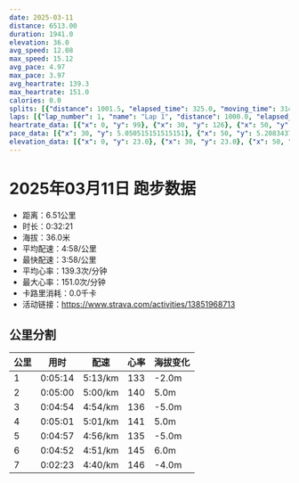 ```yaml
---
date: 2025-03-11
distance: 6513.00
duration: 1941.0
elevation: 36.0
avg_speed: 12.08
max_speed: 15.12
avg_pace: 4.97
max_pace: 3.97
avg_heartrate: 139.3
max_heartrate: 151.0
calories: 0.0
splits: [{"distance": 1001.5, "elapsed_time": 325.0, "moving_time": 314.0, "average_speed": 3.19, "pace": 5.224670846394984, "average_heartrate": 133.13057324840764, "elevation_difference": -2.0, "split_number": 1}, {"distance": 999.5, "elapsed_time": 300.0, "moving_time": 300.0, "average_speed": 3.33, "pace": 5.005015015015014, "average_heartrate": 140.67666666666668, "elevation_difference": 5.0, "split_number": 2}, {"distance": 999.0, "elapsed_time": 294.0, "moving_time": 294.0, "average_speed": 3.4, "pace": 4.901970588235294, "average_heartrate": 136.75850340136054, "elevation_difference": -5.0, "split_number": 3}, {"distance": 1000.0, "elapsed_time": 301.0, "moving_time": 301.0, "average_speed": 3.32, "pace": 5.020090361445783, "average_heartrate": 141.0598006644518, "elevation_difference": 5.0, "split_number": 4}, {"distance": 1002.0, "elapsed_time": 297.0, "moving_time": 297.0, "average_speed": 3.37, "pace": 4.94560830860534, "average_heartrate": 135.55218855218854, "elevation_difference": -5.0, "split_number": 5}, {"distance": 1001.0, "elapsed_time": 292.0, "moving_time": 292.0, "average_speed": 3.43, "pace": 4.859096209912535, "average_heartrate": 145.90753424657535, "elevation_difference": 6.0, "split_number": 6}, {"distance": 510.0, "elapsed_time": 147.0, "moving_time": 143.0, "average_speed": 3.57, "pace": 4.668543417366947, "average_heartrate": 146.16083916083917, "elevation_difference": -4.0, "split_number": 7}]
laps: [{"lap_number": 1, "name": "Lap 1", "distance": 1000.0, "elapsed_time": 323.0, "moving_time": 323.0, "average_speed": 3.1, "pace": 5.376354838709677, "average_heartrate": 131.25, "max_heartrate": 140, "start_date": "2025-03-11 20:57:04+00:00", "elevation_difference": 2.0}, {"lap_number": 2, "name": "Lap 2", "distance": 1000.0, "elapsed_time": 300.0, "moving_time": 300.0, "average_speed": 3.33, "pace": 5.005015015015014, "average_heartrate": 140.86666666666667, "max_heartrate": 150, "start_date": "2025-03-11 21:02:29+00:00", "elevation_difference": 10.0}, {"lap_number": 3, "name": "Lap 3", "distance": 1000.0, "elapsed_time": 294.0, "moving_time": 294.0, "average_speed": 3.4, "pace": 4.901970588235294, "average_heartrate": 136.75, "max_heartrate": 142, "start_date": "2025-03-11 21:07:29+00:00", "elevation_difference": 2.0}, {"lap_number": 4, "name": "Lap 4", "distance": 1000.0, "elapsed_time": 301.0, "moving_time": 301.0, "average_speed": 3.32, "pace": 5.020090361445783, "average_heartrate": 141.0625, "max_heartrate": 146, "start_date": "2025-03-11 21:12:23+00:00", "elevation_difference": 10.0}, {"lap_number": 5, "name": "Lap 5", "distance": 1000.0, "elapsed_time": 296.0, "moving_time": 296.0, "average_speed": 3.38, "pace": 4.930976331360947, "average_heartrate": 135.6, "max_heartrate": 139, "start_date": "2025-03-11 21:17:25+00:00", "elevation_difference": 0.0}, {"lap_number": 6, "name": "Lap 6", "distance": 1000.0, "elapsed_time": 291.0, "moving_time": 291.0, "average_speed": 3.44, "pace": 4.844970930232558, "average_heartrate": 145.5, "max_heartrate": 150, "start_date": "2025-03-11 21:22:21+00:00", "elevation_difference": 11.0}, {"lap_number": 7, "name": "Lap 7", "distance": 513.74, "elapsed_time": 148.0, "moving_time": 148.0, "average_speed": 3.47, "pace": 4.803083573487031, "average_heartrate": 146.14285714285714, "max_heartrate": 148, "start_date": "2025-03-11 21:27:13+00:00", "elevation_difference": 0.0}]
heartrate_data: [{"x": 0, "y": 99}, {"x": 30, "y": 126}, {"x": 50, "y": 125}, {"x": 71, "y": 130}, {"x": 91, "y": 135}, {"x": 112, "y": 140}, {"x": 133, "y": 136}, {"x": 153, "y": 135}, {"x": 174, "y": 134}, {"x": 194, "y": 132}, {"x": 214, "y": 130}, {"x": 234, "y": 136}, {"x": 255, "y": 136}, {"x": 276, "y": 134}, {"x": 296, "y": 136}, {"x": 317, "y": 136}, {"x": 338, "y": 139}, {"x": 358, "y": 138}, {"x": 378, "y": 139}, {"x": 398, "y": 143}, {"x": 419, "y": 144}, {"x": 439, "y": 143}, {"x": 459, "y": 146}, {"x": 478, "y": 150}, {"x": 497, "y": 144}, {"x": 516, "y": 139}, {"x": 535, "y": 138}, {"x": 554, "y": 138}, {"x": 573, "y": 138}, {"x": 592, "y": 138}, {"x": 612, "y": 136}, {"x": 631, "y": 136}, {"x": 650, "y": 135}, {"x": 669, "y": 132}, {"x": 689, "y": 135}, {"x": 707, "y": 133}, {"x": 726, "y": 137}, {"x": 745, "y": 137}, {"x": 764, "y": 139}, {"x": 783, "y": 136}, {"x": 803, "y": 135}, {"x": 823, "y": 136}, {"x": 842, "y": 135}, {"x": 861, "y": 142}, {"x": 880, "y": 141}, {"x": 900, "y": 141}, {"x": 919, "y": 138}, {"x": 938, "y": 138}, {"x": 958, "y": 139}, {"x": 978, "y": 143}, {"x": 998, "y": 144}, {"x": 1017, "y": 144}, {"x": 1038, "y": 144}, {"x": 1058, "y": 142}, {"x": 1078, "y": 140}, {"x": 1098, "y": 142}, {"x": 1118, "y": 145}, {"x": 1137, "y": 146}, {"x": 1157, "y": 140}, {"x": 1175, "y": 137}, {"x": 1194, "y": 138}, {"x": 1213, "y": 137}, {"x": 1233, "y": 136}, {"x": 1252, "y": 139}, {"x": 1272, "y": 137}, {"x": 1291, "y": 133}, {"x": 1311, "y": 133}, {"x": 1330, "y": 136}, {"x": 1349, "y": 135}, {"x": 1367, "y": 133}, {"x": 1386, "y": 135}, {"x": 1406, "y": 136}, {"x": 1425, "y": 137}, {"x": 1444, "y": 137}, {"x": 1464, "y": 136}, {"x": 1483, "y": 135}, {"x": 1503, "y": 136}, {"x": 1523, "y": 137}, {"x": 1542, "y": 137}, {"x": 1561, "y": 141}, {"x": 1580, "y": 142}, {"x": 1600, "y": 143}, {"x": 1619, "y": 146}, {"x": 1639, "y": 146}, {"x": 1658, "y": 146}, {"x": 1678, "y": 149}, {"x": 1697, "y": 150}, {"x": 1716, "y": 148}, {"x": 1736, "y": 149}, {"x": 1755, "y": 148}, {"x": 1773, "y": 149}, {"x": 1791, "y": 150}, {"x": 1808, "y": 147}, {"x": 1826, "y": 147}, {"x": 1844, "y": 147}, {"x": 1862, "y": 148}, {"x": 1880, "y": 145}, {"x": 1899, "y": 146}, {"x": 1916, "y": 146}, {"x": 1935, "y": 144}]
pace_data: [{"x": 30, "y": 5.050515151515151}, {"x": 50, "y": 5.208343749999999}, {"x": 71, "y": 6.172851851851851}, {"x": 91, "y": 5.050515151515151}, {"x": 112, "y": 5.208343749999999}, {"x": 133, "y": 5.5555666666666665}, {"x": 153, "y": 5.376354838709677}, {"x": 174, "y": 5.747137931034483}, {"x": 194, "y": 5.376354838709677}, {"x": 214, "y": 5.376354838709677}, {"x": 234, "y": 5.050515151515151}, {"x": 255, "y": 5.747137931034483}, {"x": 276, "y": 5.050515151515151}, {"x": 296, "y": 5.050515151515151}, {"x": 317, "y": 5.376354838709677}, {"x": 338, "y": 5.376354838709677}, {"x": 358, "y": 4.901970588235294}, {"x": 378, "y": 5.050515151515151}, {"x": 398, "y": 5.050515151515151}, {"x": 419, "y": 5.208343749999999}, {"x": 439, "y": 5.5555666666666665}, {"x": 459, "y": 5.050515151515151}, {"x": 478, "y": 4.901970588235294}, {"x": 497, "y": 4.761914285714285}, {"x": 516, "y": 4.761914285714285}, {"x": 535, "y": 5.050515151515151}, {"x": 554, "y": 5.050515151515151}, {"x": 573, "y": 4.901970588235294}, {"x": 592, "y": 5.208343749999999}, {"x": 612, "y": 5.208343749999999}, {"x": 631, "y": 4.629638888888889}, {"x": 650, "y": 5.050515151515151}, {"x": 669, "y": 5.050515151515151}, {"x": 689, "y": 4.629638888888889}, {"x": 707, "y": 4.761914285714285}, {"x": 726, "y": 4.761914285714285}, {"x": 745, "y": 5.050515151515151}, {"x": 764, "y": 4.761914285714285}, {"x": 783, "y": 4.901970588235294}, {"x": 803, "y": 5.208343749999999}, {"x": 823, "y": 5.208343749999999}, {"x": 842, "y": 5.376354838709677}, {"x": 861, "y": 4.761914285714285}, {"x": 880, "y": 4.901970588235294}, {"x": 900, "y": 5.208343749999999}, {"x": 919, "y": 4.901970588235294}, {"x": 938, "y": 5.050515151515151}, {"x": 958, "y": 4.761914285714285}, {"x": 978, "y": 5.208343749999999}, {"x": 998, "y": 5.050515151515151}, {"x": 1017, "y": 5.208343749999999}, {"x": 1038, "y": 5.208343749999999}, {"x": 1058, "y": 5.208343749999999}, {"x": 1078, "y": 5.208343749999999}, {"x": 1098, "y": 5.208343749999999}, {"x": 1118, "y": 4.761914285714285}, {"x": 1137, "y": 4.761914285714285}, {"x": 1157, "y": 4.629638888888889}, {"x": 1175, "y": 4.761914285714285}, {"x": 1194, "y": 4.901970588235294}, {"x": 1213, "y": 4.901970588235294}, {"x": 1233, "y": 4.761914285714285}, {"x": 1252, "y": 4.761914285714285}, {"x": 1272, "y": 4.901970588235294}, {"x": 1291, "y": 5.208343749999999}, {"x": 1311, "y": 4.629638888888889}, {"x": 1330, "y": 5.050515151515151}, {"x": 1349, "y": 5.050515151515151}, {"x": 1367, "y": 4.629638888888889}, {"x": 1386, "y": 5.208343749999999}, {"x": 1406, "y": 5.050515151515151}, {"x": 1425, "y": 5.208343749999999}, {"x": 1444, "y": 5.050515151515151}, {"x": 1464, "y": 5.050515151515151}, {"x": 1483, "y": 5.050515151515151}, {"x": 1503, "y": 4.901970588235294}, {"x": 1523, "y": 5.208343749999999}, {"x": 1542, "y": 5.050515151515151}, {"x": 1561, "y": 4.504513513513513}, {"x": 1580, "y": 5.050515151515151}, {"x": 1600, "y": 5.050515151515151}, {"x": 1619, "y": 5.376354838709677}, {"x": 1639, "y": 4.761914285714285}, {"x": 1658, "y": 4.761914285714285}, {"x": 1678, "y": 5.050515151515151}, {"x": 1697, "y": 5.208343749999999}, {"x": 1716, "y": 4.761914285714285}, {"x": 1736, "y": 4.901970588235294}, {"x": 1755, "y": 5.050515151515151}, {"x": 1773, "y": 4.504513513513513}, {"x": 1791, "y": 4.2735128205128206}, {"x": 1808, "y": 4.629638888888889}, {"x": 1826, "y": 4.504513513513513}, {"x": 1844, "y": 4.504513513513513}, {"x": 1862, "y": 5.050515151515151}, {"x": 1880, "y": 4.629638888888889}, {"x": 1899, "y": 5.5555666666666665}, {"x": 1916, "y": 4.629638888888889}, {"x": 1935, "y": 4.629638888888889}]
elevation_data: [{"x": 0, "y": 23.0}, {"x": 30, "y": 23.0}, {"x": 50, "y": 22.0}, {"x": 71, "y": 21.0}, {"x": 91, "y": 20.0}, {"x": 112, "y": 20.0}, {"x": 133, "y": 20.0}, {"x": 153, "y": 20.0}, {"x": 174, "y": 20.0}, {"x": 194, "y": 20.0}, {"x": 214, "y": 20.0}, {"x": 234, "y": 20.0}, {"x": 255, "y": 20.0}, {"x": 276, "y": 19.0}, {"x": 296, "y": 20.0}, {"x": 317, "y": 21.0}, {"x": 338, "y": 22.0}, {"x": 358, "y": 23.0}, {"x": 378, "y": 24.0}, {"x": 398, "y": 25.0}, {"x": 419, "y": 26.0}, {"x": 439, "y": 26.0}, {"x": 459, "y": 27.0}, {"x": 478, "y": 30.0}, {"x": 497, "y": 30.0}, {"x": 516, "y": 28.0}, {"x": 535, "y": 26.0}, {"x": 554, "y": 26.0}, {"x": 573, "y": 26.0}, {"x": 592, "y": 26.0}, {"x": 612, "y": 26.0}, {"x": 631, "y": 26.0}, {"x": 650, "y": 25.0}, {"x": 669, "y": 25.0}, {"x": 689, "y": 25.0}, {"x": 707, "y": 24.0}, {"x": 726, "y": 22.0}, {"x": 745, "y": 22.0}, {"x": 764, "y": 22.0}, {"x": 783, "y": 21.0}, {"x": 803, "y": 21.0}, {"x": 823, "y": 20.0}, {"x": 842, "y": 20.0}, {"x": 861, "y": 22.0}, {"x": 880, "y": 21.0}, {"x": 900, "y": 21.0}, {"x": 919, "y": 21.0}, {"x": 938, "y": 22.0}, {"x": 958, "y": 22.0}, {"x": 978, "y": 23.0}, {"x": 998, "y": 25.0}, {"x": 1017, "y": 25.0}, {"x": 1038, "y": 27.0}, {"x": 1058, "y": 27.0}, {"x": 1078, "y": 28.0}, {"x": 1098, "y": 29.0}, {"x": 1118, "y": 31.0}, {"x": 1137, "y": 30.0}, {"x": 1157, "y": 28.0}, {"x": 1175, "y": 27.0}, {"x": 1194, "y": 26.0}, {"x": 1213, "y": 26.0}, {"x": 1233, "y": 26.0}, {"x": 1252, "y": 26.0}, {"x": 1272, "y": 25.0}, {"x": 1291, "y": 25.0}, {"x": 1311, "y": 24.0}, {"x": 1330, "y": 24.0}, {"x": 1349, "y": 24.0}, {"x": 1367, "y": 22.0}, {"x": 1386, "y": 22.0}, {"x": 1406, "y": 22.0}, {"x": 1425, "y": 21.0}, {"x": 1444, "y": 22.0}, {"x": 1464, "y": 22.0}, {"x": 1483, "y": 21.0}, {"x": 1503, "y": 22.0}, {"x": 1523, "y": 21.0}, {"x": 1542, "y": 21.0}, {"x": 1561, "y": 21.0}, {"x": 1580, "y": 22.0}, {"x": 1600, "y": 23.0}, {"x": 1619, "y": 24.0}, {"x": 1639, "y": 24.0}, {"x": 1658, "y": 25.0}, {"x": 1678, "y": 27.0}, {"x": 1697, "y": 27.0}, {"x": 1716, "y": 28.0}, {"x": 1736, "y": 29.0}, {"x": 1755, "y": 32.0}, {"x": 1773, "y": 31.0}, {"x": 1791, "y": 29.0}, {"x": 1808, "y": 27.0}, {"x": 1826, "y": 27.0}, {"x": 1844, "y": 27.0}, {"x": 1862, "y": 26.0}, {"x": 1880, "y": 26.0}, {"x": 1899, "y": 27.0}, {"x": 1916, "y": 25.0}, {"x": 1935, "y": 24.0}]
---
```


# 2025年03月11日 跑步数据

- 距离：6.51公里
- 时长：0:32:21
- 海拔：36.0米
- 平均配速：4:58/公里
- 最快配速：3:58/公里
- 平均心率：139.3次/分钟
- 最大心率：151.0次/分钟
- 卡路里消耗：0.0千卡
- 活动链接：https://www.strava.com/activities/13851968713

## 公里分割

| 公里 | 用时 | 配速 | 心率 | 海拔变化 |
|------|------|------|------|------|
| 1 | 0:05:14 | 5:13/km | 133 | -2.0m |
| 2 | 0:05:00 | 5:00/km | 140 | 5.0m |
| 3 | 0:04:54 | 4:54/km | 136 | -5.0m |
| 4 | 0:05:01 | 5:01/km | 141 | 5.0m |
| 5 | 0:04:57 | 4:56/km | 135 | -5.0m |
| 6 | 0:04:52 | 4:51/km | 145 | 6.0m |
| 7 | 0:02:23 | 4:40/km | 146 | -4.0m |

